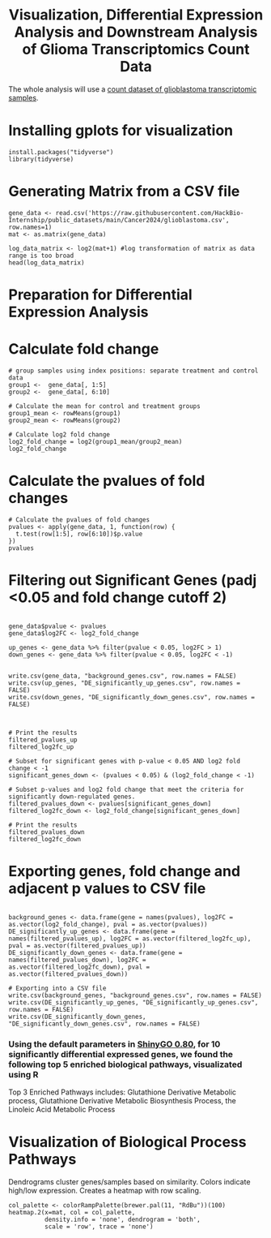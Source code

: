 <h1 align="center"> Visualization, Differential Expression Analysis and Downstream Analysis of Glioma Transcriptomics Count Data </h1>

The whole analysis will use a [count dataset of glioblastoma transcriptomic samples](https://raw.githubusercontent.com/HackBio-Internship/public_datasets/main/Cancer2024/glioblastoma.csv).
# Installing gplots for visualization
```{r, echo=TRUE, message=FALSE, warning=FALSE, results='hide'}
install.packages("tidyverse")
library(tidyverse)
```
# Generating Matrix from a CSV file
```{r}
gene_data <- read.csv('https://raw.githubusercontent.com/HackBio-Internship/public_datasets/main/Cancer2024/glioblastoma.csv', row.names=1)
mat <- as.matrix(gene_data)

log_data_matrix <- log2(mat+1) #log transformation of matrix as data range is too broad
head(log_data_matrix)
```

# Preparation for Differential Expression Analysis

# Calculate fold change
```{r, echo=TRUE, message=FALSE, warning=FALSE, results='hide'}
# group samples using index positions: separate treatment and control data
group1 <-  gene_data[, 1:5]
group2 <-  gene_data[, 6:10]

# Calculate the mean for control and treatment groups
group1_mean <- rowMeans(group1)
group2_mean <- rowMeans(group2)

# Calculate log2 fold change
log2_fold_change = log2(group1_mean/group2_mean)
log2_fold_change
```
# Calculate the pvalues of fold changes

```{r}
# Calculate the pvalues of fold changes
pvalues <- apply(gene_data, 1, function(row) {
  t.test(row[1:5], row[6:10])$p.value
})
pvalues
```

# Filtering out Significant Genes (padj <0.05 and fold change cutoff 2)
```{r}

gene_data$pvalue <- pvalues
gene_data$log2FC <- log2_fold_change

up_genes <- gene_data %>% filter(pvalue < 0.05, log2FC > 1)
down_genes <- gene_data %>% filter(pvalue < 0.05, log2FC < -1)


write.csv(gene_data, "background_genes.csv", row.names = FALSE)
write.csv(up_genes, "DE_significantly_up_genes.csv", row.names = FALSE)
write.csv(down_genes, "DE_significantly_down_genes.csv", row.names = FALSE)



# Print the results
filtered_pvalues_up
filtered_log2fc_up

# Subset for significant genes with p-value < 0.05 AND log2 fold change < -1
significant_genes_down <- (pvalues < 0.05) & (log2_fold_change < -1)

# Subset p-values and log2 fold change that meet the criteria for significantly down-regulated genes.
filtered_pvalues_down <- pvalues[significant_genes_down]
filtered_log2fc_down <- log2_fold_change[significant_genes_down]

# Print the results
filtered_pvalues_down
filtered_log2fc_down
```
# Exporting genes, fold change and adjacent p values to CSV file
```{r}

background_genes <- data.frame(gene = names(pvalues), log2FC = as.vector(log2_fold_change), pval = as.vector(pvalues))
DE_significantly_up_genes <- data.frame(gene = names(filtered_pvalues_up), log2FC = as.vector(filtered_log2fc_up), pval = as.vector(filtered_pvalues_up))
DE_significantly_down_genes <- data.frame(gene = names(filtered_pvalues_down), log2FC = as.vector(filtered_log2fc_down), pval = as.vector(filtered_pvalues_down))

# Exporting into a CSV file
write.csv(background_genes, "background_genes.csv", row.names = FALSE)
write.csv(DE_significantly_up_genes, "DE_significantly_up_genes.csv", row.names = FALSE)
write.csv(DE_significantly_down_genes, "DE_significantly_down_genes.csv", row.names = FALSE)
```

### Using the default parameters in [ShinyGO 0.80](http://bioinformatics.sdstate.edu/go/), for 10 significantly differential expressed genes, we found the following top 5 enriched biological pathways, visualizated using R
Top 3 Enriched Pathways includes: Glutathione Derivative Metabolic process, Glutathione Derivative Metabolic Biosynthesis Process, the Linoleic Acid Metabolic Process

# Visualization of Biological Process Pathways
Dendrograms cluster genes/samples based on similarity.
Colors indicate high/low expression.
Creates a heatmap with row scaling.
```{r, fig.width=10, fig.height=10}
col_palette <- colorRampPalette(brewer.pal(11, "RdBu"))(100)
heatmap.2(x=mat, col = col_palette, 
          density.info = 'none', dendrogram = 'both',
          scale = 'row', trace = 'none')
```



